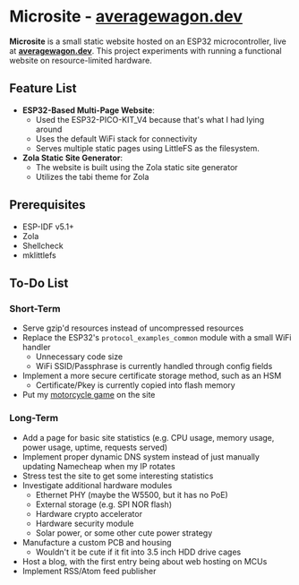 # Microsite - [averagewagon.dev](https://averagewagon.dev)

**Microsite** is a small static website hosted on an ESP32 microcontroller, live
at **[averagewagon.dev](https://averagewagon.dev)**. This project experiments
with running a functional website on resource-limited hardware.

## Feature List

- **ESP32-Based Multi-Page Website**:
  - Used the ESP32-PICO-KIT_V4 because that's what I had lying around
  - Uses the default WiFi stack for connectivity
  - Serves multiple static pages using LittleFS as the filesystem.
- **Zola Static Site Generator**:
  - The website is built using the Zola static site generator
  - Utilizes the tabi theme for Zola

## Prerequisites

- ESP-IDF v5.1+
- Zola
- Shellcheck
- mklittlefs

## To-Do List

### Short-Term

- Serve gzip'd resources instead of uncompressed resources
- Replace the ESP32's `protocol_examples_common` module with a small WiFi
  handler
  - Unnecessary code size
  - WiFi SSID/Passphrase is currently handled through config fields
- Implement a more secure certificate storage method, such as an HSM
  - Certificate/Pkey is currently copied into flash memory
- Put my [motorcycle game](https://github.com/averagewagon/wasm4-zig-game) on
  the site

### Long-Term

- Add a page for basic site statistics (e.g. CPU usage, memory usage, power
  usage, uptime, requests served)
- Implement proper dynamic DNS system instead of just manually updating
  Namecheap when my IP rotates
- Stress test the site to get some interesting statistics
- Investigate additional hardware modules
  - Ethernet PHY (maybe the W5500, but it has no PoE)
  - External storage (e.g. SPI NOR flash)
  - Hardware crypto accelerator
  - Hardware security module
  - Solar power, or some other cute power strategy
- Manufacture a custom PCB and housing
  - Wouldn't it be cute if it fit into 3.5 inch HDD drive cages
- Host a blog, with the first entry being about web hosting on MCUs
- Implement RSS/Atom feed publisher
